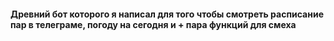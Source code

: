 #### Древний бот которого я написал для того чтобы смотреть расписание пар в телеграме, погоду на сегодня и + пара функций для смеха ####
